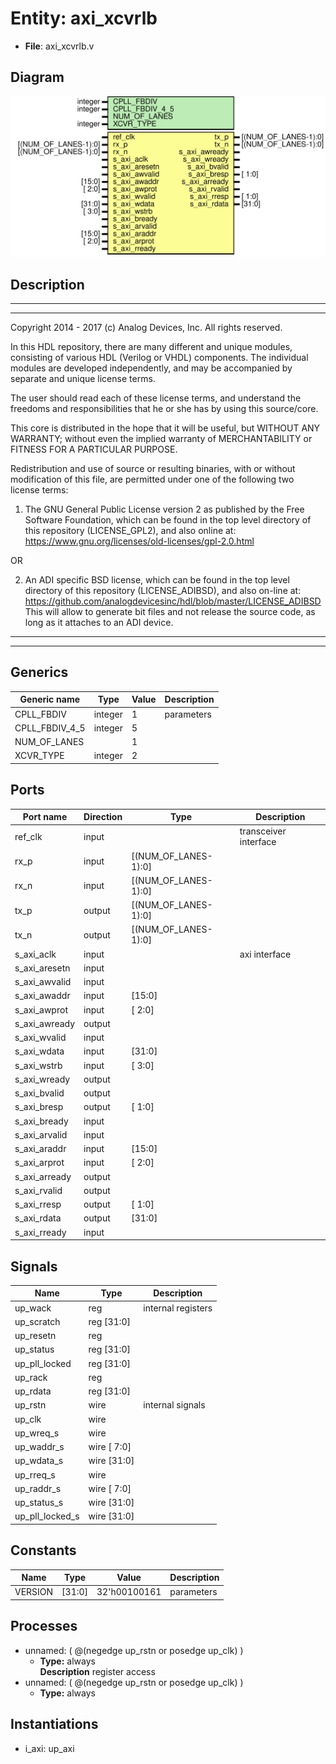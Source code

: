 # Entity: axi_xcvrlb

- **File**: axi_xcvrlb.v
## Diagram

![Diagram](axi_xcvrlb.svg "Diagram")
## Description

 ***************************************************************************
 ***************************************************************************
 Copyright 2014 - 2017 (c) Analog Devices, Inc. All rights reserved.

 In this HDL repository, there are many different and unique modules, consisting
 of various HDL (Verilog or VHDL) components. The individual modules are
 developed independently, and may be accompanied by separate and unique license
 terms.

 The user should read each of these license terms, and understand the
 freedoms and responsibilities that he or she has by using this source/core.

 This core is distributed in the hope that it will be useful, but WITHOUT ANY
 WARRANTY; without even the implied warranty of MERCHANTABILITY or FITNESS FOR
 A PARTICULAR PURPOSE.

 Redistribution and use of source or resulting binaries, with or without modification
 of this file, are permitted under one of the following two license terms:

   1. The GNU General Public License version 2 as published by the
      Free Software Foundation, which can be found in the top level directory
      of this repository (LICENSE_GPL2), and also online at:
      <https://www.gnu.org/licenses/old-licenses/gpl-2.0.html>

 OR

   2. An ADI specific BSD license, which can be found in the top level directory
      of this repository (LICENSE_ADIBSD), and also on-line at:
      https://github.com/analogdevicesinc/hdl/blob/master/LICENSE_ADIBSD
      This will allow to generate bit files and not release the source code,
      as long as it attaches to an ADI device.

 ***************************************************************************
 ***************************************************************************

## Generics

| Generic name   | Type    | Value | Description  |
| -------------- | ------- | ----- | ------------ |
| CPLL_FBDIV     | integer | 1     |  parameters  |
| CPLL_FBDIV_4_5 | integer | 5     |              |
| NUM_OF_LANES   |         | 1     |              |
| XCVR_TYPE      | integer | 2     |              |
## Ports

| Port name     | Direction | Type                 | Description            |
| ------------- | --------- | -------------------- | ---------------------- |
| ref_clk       | input     |                      |  transceiver interface |
| rx_p          | input     | [(NUM_OF_LANES-1):0] |                        |
| rx_n          | input     | [(NUM_OF_LANES-1):0] |                        |
| tx_p          | output    | [(NUM_OF_LANES-1):0] |                        |
| tx_n          | output    | [(NUM_OF_LANES-1):0] |                        |
| s_axi_aclk    | input     |                      |  axi interface         |
| s_axi_aresetn | input     |                      |                        |
| s_axi_awvalid | input     |                      |                        |
| s_axi_awaddr  | input     | [15:0]               |                        |
| s_axi_awprot  | input     | [ 2:0]               |                        |
| s_axi_awready | output    |                      |                        |
| s_axi_wvalid  | input     |                      |                        |
| s_axi_wdata   | input     | [31:0]               |                        |
| s_axi_wstrb   | input     | [ 3:0]               |                        |
| s_axi_wready  | output    |                      |                        |
| s_axi_bvalid  | output    |                      |                        |
| s_axi_bresp   | output    | [ 1:0]               |                        |
| s_axi_bready  | input     |                      |                        |
| s_axi_arvalid | input     |                      |                        |
| s_axi_araddr  | input     | [15:0]               |                        |
| s_axi_arprot  | input     | [ 2:0]               |                        |
| s_axi_arready | output    |                      |                        |
| s_axi_rvalid  | output    |                      |                        |
| s_axi_rresp   | output    | [ 1:0]               |                        |
| s_axi_rdata   | output    | [31:0]               |                        |
| s_axi_rready  | input     |                      |                        |
## Signals

| Name            | Type           | Description          |
| --------------- | -------------- | -------------------- |
| up_wack         | reg            |  internal registers  |
| up_scratch      | reg     [31:0] |                      |
| up_resetn       | reg            |                      |
| up_status       | reg     [31:0] |                      |
| up_pll_locked   | reg     [31:0] |                      |
| up_rack         | reg            |                      |
| up_rdata        | reg     [31:0] |                      |
| up_rstn         | wire           |  internal signals    |
| up_clk          | wire           |                      |
| up_wreq_s       | wire           |                      |
| up_waddr_s      | wire [ 7:0]    |                      |
| up_wdata_s      | wire [31:0]    |                      |
| up_rreq_s       | wire           |                      |
| up_raddr_s      | wire [ 7:0]    |                      |
| up_status_s     | wire [31:0]    |                      |
| up_pll_locked_s | wire [31:0]    |                      |
## Constants

| Name    | Type   | Value        | Description  |
| ------- | ------ | ------------ | ------------ |
| VERSION | [31:0] | 32'h00100161 |  parameters  |
## Processes
- unnamed: ( @(negedge up_rstn or posedge up_clk) )
  - **Type:** always
</br>**Description**
 register access 
- unnamed: ( @(negedge up_rstn or posedge up_clk) )
  - **Type:** always
## Instantiations

- i_axi: up_axi
